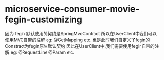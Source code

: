 # microservice-consumer-movie-fegin-customizing


 因为 fegin 默认使用的契约是SpringMvcContract 
 所以在UserClient中我们可以使用MVC自带的注解 eg: @GetMapping etc.
 但是此时我们自定义了fegin的Constract为fegin原生默认契约 
 因此在UserClient中,我们需要使用fegin自带的注解 eg: @RequestLine @Param etc.

